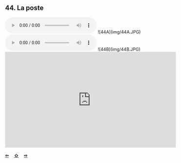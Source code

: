 ## 44. La poste

  <audio controls>
    <source src="sound/44A.ogg"></source>
  </audio>
![44A](img/44A.JPG)

  <audio controls>
    <source src="sound/44B.ogg"></source>
  </audio>
![44B](img/44B.JPG)

<iframe width="560" height="315" src="https://www.youtube.com/embed/" frameborder="0" allow="accelerometer; autoplay; encrypted-media; gyroscope; picture-in-picture" allowfullscreen></iframe>

<p style='font-weight:bolder'>
  <a href='43.html' title='Önceki sayfa'>⇦</a>&emsp;
  <a href='..' title='Ana sayfa'>⇧</a>&emsp;
  <a href='45.html' title='Sonraki sayfa'>⇨</a>
</p>